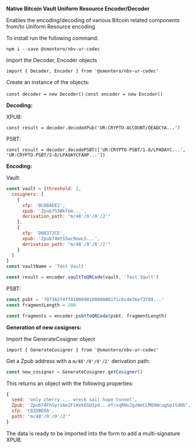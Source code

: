 **Native Bitcoin Vault Uniform Resource Encoder/Decoder**

Enables the encoding/decoding of various Bitcoin related components from/to Uniform Resource encoding

To install run the following command:

`npm i --save @smontero/nbv-ur-codec`

Import the Decoder, Encoder objects

`import { Decoder, Encoder } from '@smontero/nbv-ur-codec'`

Create an instance of the objects:

`const decoder = new Decoder()`
`const encoder = new Encoder()`

**Decoding:**

XPUB:

`const result = decoder.decodeXPub('UR:CRYPTO-ACCOUNT/OEADCYA...')`

PSBT:

`const result = decoder.decodePSBT(['UR:CRYPTO-PSBT/1-8/LPADAYC...', 'UR:CRYPTO-PSBT/2-8/LPAOAYCFAHP...'])`

**Encoding:**

Vault:

```js
const vault = {threshold: 2,
  cosigners: [
    {
      xfp: '0CDB4EE2',
      xpub: 'Zpub753Wkfem...',
      derivation_path: "m/48'/0'/0'/2'"
    },
    {
      xfp: 'D6B372CE',
      xpub: 'Zpub74mtS5wc9ewL5...',
      derivation_path: "m/48'/0'/0'/2'"
    }
  ]
}
const vaultName = 'Test Vault'

const result = encoder.vaultToQRCode(vault, 'Test Vault')
```

PSBT:

```js
const psbt = '70736274ff0100890100000001f1c6c4e36ef3789...'
const fragmentLength = 200

const fragments = encoder.psbtToQRCode(psbt, fragmentLength)
```

**Generation of new cosigners:**

Import the GenerateCosigner object

`import { GenerateCosigner } from '@smontero/nbv-ur-codec'`

Get a Zpub address with a `m/48'/0'/0'/2'` derivation path:

```js
const new_cosigner = GenerateCosigner.getCosigner()
```

This returns an object with the following properties:

```js
{
  seed: 'only cherry ... wreck sail hope tunnel',
  Zpub: 'Zpub74FhSyrzAe2FiWxkEGU1pd...efcxqRNvJgzWeCLMQ9WcugGp1SdHb',
  xfp: 'C82DBD9A',
  path: "m/48'/0'/0'/2'"
}
```

The data is ready to be imported into the form to add a multi-signature XPUB.
